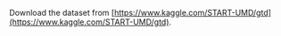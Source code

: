 Download the dataset from [https://www.kaggle.com/START-UMD/gtd](https://www.kaggle.com/START-UMD/gtd).